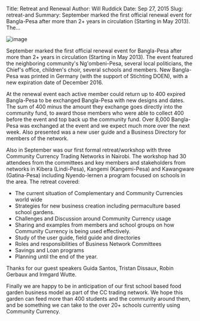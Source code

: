 Title: Retreat and Renewal
Author: Will Ruddick
Date: Sep 27, 2015
Slug: retreat-and
Summary: September marked the first official renewal event for Bangla-Pesa after more than 2+ years in circulation (Starting in May 2013). The...

![image](images/blog/retreat-and1.webp)

September marked the first official renewal event for Bangla-Pesa after
more than 2+ years in circulation (Starting in May 2013). The event
featured the neighboring community's Ng'ombeni-Pesa, several local
politicians, the Chief's office, children's choir, several schools and
members. New Bangla-Pesa was printed in Germany (with the support of
Stichting DOEN), with a new expiration date of December 2016.

At the renewal event each active member could return up to 400 expired
Bangla-Pesa to be exchanged Bangla-Pesa with new designs and dates. The
sum of 400 minus the amount they exchange goes directly into the
community fund, to award those members who were able to collect 400
before the event and top back up the community fund. Over 8,000
Bangla-Pesa was exchanged at the event and we expect much more over the
next week. Also presented was a new user guide and a Business Directory
for members of the network.

Also in September was our first formal retreat/workshop with three
Community Currency Trading Networks in Nairobi. The workshop had 30
attendees from the committees and key members and stakeholders from
networks in Kibera (Lindi-Pesa), Kangemi (Kangemi-Pesa) and Kawangware
(Gatina-Pesa) including Nyendo-lernen a program focused on schools in
the area. The retreat covered:

- The current situation of Complementary and Community Currencies
  world wide
- Strategies for new business creation including permaculture based
  school gardens.
- Challenges and Discussion around Community Currency usage
- Sharing and examples from members and school groups on how Community
  Currency is being used effectively.
- Study of the user guide, field guide and directories
- Roles and responsibilities of Business Network Committees
- Savings and Loan programs
- Planning until the end of the year.

Thanks for our guest speakers Guida Santos, Tristan Dissaux, Robin
Gerbaux and Irmgard Wutte.

Finally we are happy to be in anticipation of our first school based
food garden business model as part of the CC trading network. We hope
this garden can feed more than 400 students and the community around
them, and be something we can take to the over 20+ schools currently
using Community Currency.
